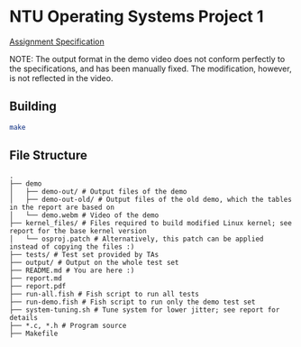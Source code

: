 NTU Operating Systems Project 1
===

[Assignment Specification](https://hackmd.io/@Ue96nvjESj2XsDXw532-qA/ryYqceUrU)

NOTE: The output format in the demo video does not conform perfectly to the specifications, and has been manually fixed. The modification, however, is not reflected in the video.

Building
---

``` sh
make
```

File Structure
---

```
.
├── demo
│   ├── demo-out/ # Output files of the demo
│   ├── demo-out-old/ # Output files of the old demo, which the tables in the report are based on
│   └── demo.webm # Video of the demo
├── kernel_files/ # Files required to build modified Linux kernel; see report for the base kernel version
│   └── osproj.patch # Alternatively, this patch can be applied instead of copying the files :)
├── tests/ # Test set provided by TAs
├── output/ # Output on the whole test set
├── README.md # You are here :)
├── report.md
├── report.pdf
├── run-all.fish # Fish script to run all tests
├── run-demo.fish # Fish script to run only the demo test set
├── system-tuning.sh # Tune system for lower jitter; see report for details
├── *.c, *.h # Program source
├── Makefile
```
